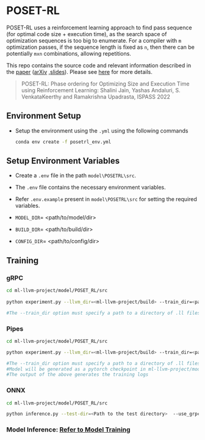 # POSET-RL
POSET-RL uses a reinforcement learning approach to find pass sequence (for optimal code size + execution time), as the search space of optimization sequences is too big to enumerate. For a compiler with `m` optimization passes, if the sequence length is fixed as `n`, then there can be potentially `mxn` combinations, allowing repetitions. 

This repo contains the source code and relevant information described in the [paper](https://ieeexplore.ieee.org/abstract/document/9804673) ([arXiv](https://arxiv.org/abs/2208.04238) ,[slides](https://llvm.org/devmtg/2022-04-03/slides/POSET-RL.Phase.ordering.for.Optimizing.Size.and.Execution.Time.using.Reinforcement.Learning.pdf)).
Please see [here](https://compilers.cse.iith.ac.in/projects/posetrl) for more details.

> POSET-RL: Phase ordering for Optimizing Size and Execution Time using Reinforcement Learning: Shalini Jain, Yashas Andaluri, S. VenkataKeerthy and Ramakrishna Upadrasta, ISPASS 2022


## Environment Setup

- Setup the environment using the `.yml` using the following commands
    ```bash
    conda env create -f posetrl_env.yml
    ```
## Setup Environment Variables

- Create a `.env` file in the path `model\POSETRL\src`.
- The `.env` file contains the necessary environment variables.
- Refer `.env.example` present in `model\POSETRL\src` for setting the required variables.

- `MODEL_DIR`= <path/to/model/dir>
- `BUILD_DIR`= <path/to/build/dir>
- `CONFIG_DIR`= <path/to/config/dir>


## Training 
### gRPC

```bash
cd ml-llvm-project/model/POSET_RL/src 
        
python experiment.py --llvm_dir=<ml-llvm-project/build> --train_dir=<path_to_training_data> --train_iterations=<no.ofiterations in training> --use_grpc

#The --train_dir option must specify a path to a directory of .ll files 
```        
### Pipes
```bash
cd ml-llvm-project/model/POSET_RL/src

python experiment.py --llvm_dir=<ml-llvm-project/build> --train_dir=<path_to_training_data> --train_iterations=<no.ofiterations in training> --use_pipe --data_format=<json or bytes>

#The --train_dir option must specify a path to a directory of .ll files 
#Model will be generated as a pytorch checkpoint in ml-llvm-project/model/checkpoint_dir after every 10 epochs
#The output of the above generates the training logs 
```
### ONNX

```bash   
cd ml-llvm-project/model/POSET_RL/src

python inference.py --test-dir=<Path to the test directory>  --use_grpc --server_address=<loopback_address:port_no> --model=<path_to_the_model_in_config_in_main_project>  

```

### Model Inference: [Refer to Model Training](../../llvm/lib/Transforms/IPO/PosetRL/README.md ) 
